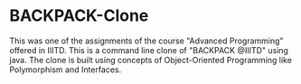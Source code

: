 # BACKPACK-Clone
This was one of the assignments of the course "Advanced Programming" offered in IIITD.
This is a command line clone of "BACKPACK @IIITD" using java.
The clone is built using concepts of Object-Oriented Programming like Polymorphism and Interfaces.
